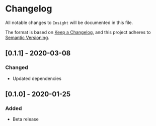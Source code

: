 # Changelog

All notable changes to `Insight` will be documented in this file.

The format is based on [Keep a Changelog](https://keepachangelog.com/en/1.0.0/), and this project adheres to [Semantic Versioning](https://semver.org/spec/v2.0.0.html).



## [0.1.1] - 2020-03-08

### Changed
- Updated dependencies



## [0.1.0] - 2020-01-25

### Added
- Beta release
